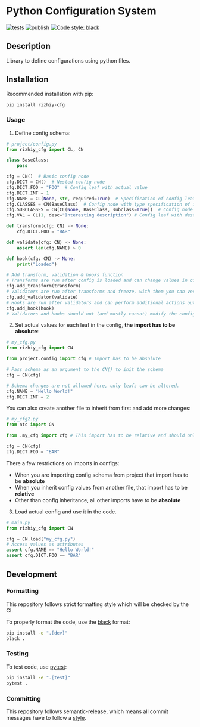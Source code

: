 # Python Configuration System
![tests](https://github.com/Rizhiy/cfg/actions/workflows/test_and_version.yml/badge.svg)
![publish](https://github.com/Rizhiy/cfg/actions/workflows/publish.yml/badge.svg)
[![Code style: black](https://img.shields.io/badge/code%20style-black-000000.svg)](https://black.readthedocs.io)

## Description
Library to define configurations using python files.

## Installation
Recommended installation with pip:
```bash
pip install rizhiy-cfg
```

### Usage
1) Define config schema:

```python
# project/config.py
from rizhiy_cfg import CL, CN

class BaseClass:
    pass

cfg = CN()  # Basic config node
cfg.DICT = CN()  # Nested config node
cfg.DICT.FOO = "FOO"  # Config leaf with actual value
cfg.DICT.INT = 1
cfg.NAME = CL(None, str, required=True)  # Specification of config leaf to be defined with type
cfg.CLASSES = CN(BaseClass)  # Config node with type specification of its config leafs
cfg.SUBCLASSES = CN(CL(None, BaseClass, subclass=True))  # Config node with subclass specification of its config leafs
cfg.VAL = CL(1, desc="Interesting description") # Config leaf with description

def transform(cfg: CN) -> None:
    cfg.DICT.FOO = "BAR"

def validate(cfg: CN) -> None:
    assert len(cfg.NAME) > 0

def hook(cfg: CN) -> None:
    print("Loaded")

# Add transform, validation & hooks function
# Transforms are run after config is loaded and can change values in config
cfg.add_transform(transform)
# Validators are run after transforms and freeze, with them you can verify additional restrictions
cfg.add_validator(validate)
# Hooks are run after validators and can perform additional actions outside of config
cfg.add_hook(hook)
# Validators and hooks should not (and mostly cannot) modify the config
```

2) Set actual values for each leaf in the config, **the import has to be absolute**:
```python
# my_cfg.py
from rizhiy_cfg import CN

from project.config import cfg # Import has to be absolute

# Pass schema as an argument to the CN() to init the schema
cfg = CN(cfg)

# Schema changes are not allowed here, only leafs can be altered.
cfg.NAME = "Hello World!"
cfg.DICT.INT = 2
```
You can also create another file to inherit from first and add more changes:
```python
# my_cfg2.py
from ntc import CN

from .my_cfg import cfg # This import has to be relative and should only import cfg variable

cfg = CN(cfg)
cfg.DICT.FOO = "BAR"
```

There a few restrictions on imports in configs:
* When you are importing config schema from project that import has to be **absolute**
* When you inherit config values from another file, that import has to be **relative**
* Other than config inheritance, all other imports have to be **absolute**

3) Load actual config and use it in the code.
```python
# main.py
from rizhiy_cfg import CN

cfg = CN.load("my_cfg.py")
# Access values as attributes
assert cfg.NAME == "Hello World!"
assert cfg.DICT.FOO == "BAR"
```

## Development

### Formatting
This repository follows strict formatting style which will be checked by the CI.

To properly format the code, use the [black](https://black.readthedocs.io) format:
```bash
pip install -e ".[dev]"
black .
```

### Testing
To test code, use [pytest](https://pytest.org):
```bash
pip install -e ".[test]"
pytest .
```

### Committing
This repository follows semantic-release, which means all commit messages have to follow a [style](https://python-semantic-release.readthedocs.io/en/latest/commit-parsing.html).
